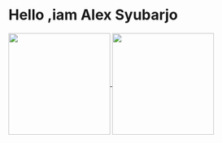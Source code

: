# Hello ,iam Alex Syubarjo
<a href="https://github.com/alexsyubarjo/github-readme-stats">
  <img height=200 align="center" src="https://github-readme-stats.vercel.app/api?username=alexsyubarjo" />
</a>
<a href="https://github.com/anuraghazra/convoychat">
  <img height=200 align="center" src="https://github-readme-stats.vercel.app/api/top-langs?username=alexsyubarjo&layout=compact&langs_count=8&card_width=320" />
</a>
